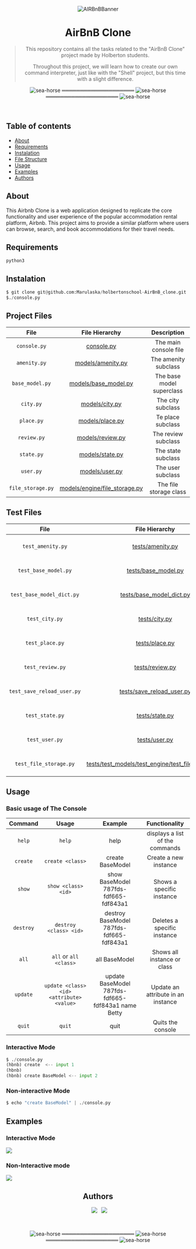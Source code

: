 <div align="center">

![AIRBnBBanner](https://github.com/Marulaska/holbertonschool-AirBnB_clone/assets/124218286/4c0cb688-95e2-4999-897d-40a19d2f5a66)

<h1> AirBnB Clone </h1>

> This repository contains all the tasks related to the "AirBnB Clone" project made by Holberton students.
>
> Throughout this project, we will learn how to create our own command interpreter, just like with the "Shell" project, but this time with a slight difference.

</div>

<div align="center">

![sea-horse](https://user-images.githubusercontent.com/110431271/229328604-b8c19c26-54e9-48d6-946f-91b0337deece.png) ════════════════════ ![sea-horse](https://user-images.githubusercontent.com/110431271/229328604-b8c19c26-54e9-48d6-946f-91b0337deece.png) ════════════════════ ![sea-horse](https://user-images.githubusercontent.com/110431271/229328604-b8c19c26-54e9-48d6-946f-91b0337deece.png)

</div>

<br>

## Table of contents
* [About](#about)
* [Requirements](#requirements)
* [Instalation](#instalation)
* [File Structure](#project-files)
* [Usage](#usage)
* [Examples](#examples)
* [Authors](#authors)

## About
This Airbnb Clone is a web application designed to replicate the core functionality and user experience of the popular accommodation rental platform, Airbnb. This project aims to provide a similar platform where users can browse, search, and book accommodations for their travel needs.
## Requirements
```
python3
```
## Instalation
```python
$ git clone git@github.com:Marulaska/holbertonschool-AirBnB_clone.git
$./console.py
```

## Project Files
| File | File Hierarchy | Description |
| :---: | :---: | :---: |
| `console.py` | [console.py](https://github.com/Marulaska/holbertonschool-AirBnB_clone/blob/main/console.py) | The main console file |
| `amenity.py` | [models/amenity.py](https://github.com/Marulaska/holbertonschool-AirBnB_clone/blob/main/models/amenity.py) | The amenity subclass |
| `base_model.py` | [models/base_model.py](https://github.com/Marulaska/holbertonschool-AirBnB_clone/blob/main/models/base_model.py) | The base model superclass |
| `city.py` | [models/city.py](https://github.com/Marulaska/holbertonschool-AirBnB_clone/blob/main/models/city.py) | The city subclass | 
| `place.py` | [models/place.py](https://github.com/Marulaska/holbertonschool-AirBnB_clone/blob/main/models/place.py) | Te place subclass |
| `review.py` | [models/review.py](https://github.com/mfcrespo/AirBnB_clone/blob/master/models/review.py) | The review subclass |
| `state.py` | [models/state.py](https://github.com/Marulaska/holbertonschool-AirBnB_clone/blob/main/models/state.py) | The state subclass |
| `user.py` | [models/user.py](https://github.com/Marulaska/holbertonschool-AirBnB_clone/blob/main/models/user.py) | The user subclass |
| `file_storage.py` | [models/engine/file_storage.py](https://github.com/Marulaska/holbertonschool-AirBnB_clone/blob/main/models/engine/file_storage.py) | The file storage class |

## Test Files
| File | File Hierarchy | Description |
| :---: | :---: | :---: |
| `test_amenity.py` | [tests/amenity.py](https://github.com/Marulaska/holbertonschool-AirBnB_clone/blob/main/tests/test_models/test_amenity.py) | The unittest module for amenity |
| `test_base_model.py` | [tests/base_model.py](https://github.com/Marulaska/holbertonschool-AirBnB_clone/blob/main/tests/test_models/test_base_model.py) | The unittest module for base model |
| `test_base_model_dict.py` | [tests/base_model_dict.py](https://github.com/Marulaska/holbertonschool-AirBnB_clone/blob/main/tests/test_models/test_base_model_dict.py) | The unitest module for base model|
| `test_city.py` | [tests/city.py](https://github.com/Marulaska/holbertonschool-AirBnB_clone/blob/main/tests/test_models/test_city.py) | The unittest module for city |
| `test_place.py` | [tests/place.py](https://github.com/Marulaska/holbertonschool-AirBnB_clone/blob/main/tests/test_models/test_place.py) | The unittest module for place |
| `test_review.py` | [tests/review.py](https://github.com/Marulaska/holbertonschool-AirBnB_clone/blob/main/tests/test_models/test_review.py) | The unittest module for review |
| `test_save_reload_user.py` | [tests/save_reload_user.py](https://github.com/Marulaska/holbertonschool-AirBnB_clone/blob/main/tests/test_models/test_save_reload_user.py) |The unittest for module user
| `test_state.py` | [tests/state.py](https://github.com/Marulaska/holbertonschool-AirBnB_clone/blob/main/tests/test_models/test_state.py) | The unittest module for state |
| `test_user.py` | [tests/user.py](https://github.com/Marulaska/holbertonschool-AirBnB_clone/blob/main/tests/test_models/test_user.py) | The unittest module for user |
| `test_file_storage.py` | [tests/test_models/test_engine/test_file_storage.py](https://github.com/Marulaska/holbertonschool-AirBnB_clone/blob/main/tests/test_models/test_engine/test_file_storage.py) | The unittest module for file storage |


## Usage
### Basic usage of The Console

| Command | Usage | Example | Functionality |
| :---: | :---: | :---: | :---: |
| `help` | `help` | help | displays a list of the commands |
| `create` | `create <class>` | create BaseModel | Create a new instance |
| `show` | `show <class> <id>` | show BaseModel 787fds-fdf665-fdf843a1 | Shows a specific instance |
| `destroy` | `destroy <class> <id>` | destroy BaseModel 787fds-fdf665-fdf843a1 | Deletes a specific instance |
| `all` | `all` or `all <class>` | all BaseModel | Shows all instance or class |
| `update` | `update <class> <id> <attribute> <value>` | update BaseModel 787fds-fdf665-fdf843a1 name Betty | Update an attribute in an instance |
| `quit` | `quit` | quit | Quits the console |

### Interactive Mode

````python
$ ./console.py
(hbnb) create  <-- input 1
(hbnb) 
(hbnb) create BaseModel <-- input 2
````

### Non-interactive Mode

````python
$ echo "create BaseModel" | ./console.py
````

## Examples

### Interactive Mode

![](https://raw.githubusercontent.com/Marulaska/holbertonschool-AirBnB_clone/main/images/interac%20modef.gif)

### Non-Interactive mode

![](https://raw.githubusercontent.com/Marulaska/holbertonschool-AirBnB_clone/main/images/non-interacf.gif)




<div align="center">

## Authors
  
&ensp;[<img src="https://img.shields.io/badge/Raguerrebere17-%23121011.svg?style=for-the-badge&logo=github&logoColor=white">](https://github.com/Raguerrebere17)
&ensp;[<img src="https://img.shields.io/badge/Marulaska-%23121011.svg?style=for-the-badge&logo=github&logoColor=white">](https://github.com/Marulaska)

<br>

![sea-horse](https://user-images.githubusercontent.com/110431271/229328604-b8c19c26-54e9-48d6-946f-91b0337deece.png) ════════════════════ ![sea-horse](https://user-images.githubusercontent.com/110431271/229328604-b8c19c26-54e9-48d6-946f-91b0337deece.png) ════════════════════ ![sea-horse](https://user-images.githubusercontent.com/110431271/229328604-b8c19c26-54e9-48d6-946f-91b0337deece.png)
